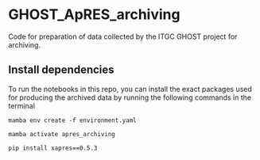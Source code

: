 # GHOST_ApRES_archiving
Code for preparation of data collected by the ITGC GHOST project for archiving.


## Install dependencies
To run the notebooks in this repo, you can install the exact packages used for producing the archived data by running the following commands in the terminal 

```
mamba env create -f environment.yaml
```

```
mamba activate apres_archiving
```

```
pip install xapres==0.5.3
```


